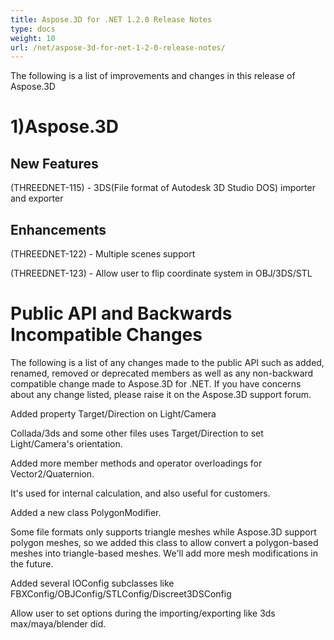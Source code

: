 ```yaml
---
title: Aspose.3D for .NET 1.2.0 Release Notes
type: docs
weight: 10
url: /net/aspose-3d-for-net-1-2-0-release-notes/
---
```


The following is a list of improvements and changes in this release of Aspose.3D
# **1)Aspose.3D**
## **New Features**
(THREEDNET-115) - 3DS(File format of Autodesk 3D Studio DOS) importer and exporter
## **Enhancements**
(THREEDNET-122) - Multiple scenes support

(THREEDNET-123) - Allow user to flip coordinate system in OBJ/3DS/STL
# **Public API and Backwards Incompatible Changes**
The following is a list of any changes made to the public API such as added, renamed, removed or deprecated members as well as any non-backward compatible change made to Aspose.3D for .NET. If you have concerns about any change listed, please raise it on the Aspose.3D support forum.

Added property Target/Direction on Light/Camera

Collada/3ds and some other files uses Target/Direction to set Light/Camera's orientation.

Added more member methods and operator overloadings for Vector2/Quaternion.

It's used for internal calculation, and also useful for customers.

Added a new class PolygonModifier.

Some file formats only supports triangle meshes while Aspose.3D support polygon meshes, so we added this class to allow convert a polygon-based meshes into triangle-based meshes.
We'll add more mesh modifications in the future.

Added several IOConfig subclasses like FBXConfig/OBJConfig/STLConfig/Discreet3DSConfig

Allow user to set options during the importing/exporting like 3ds max/maya/blender did.
